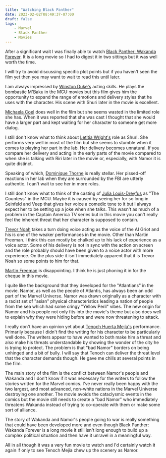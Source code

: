 ```yaml
---
title: "Watching Black Panther"
date: 2023-02-02T08:49:37-07:00
draft: false
tags:
    - Marvel
    - Black Panther
    - Movies
---
```


After a significant wait I was finally able to watch [Black Panther: Wakanda Forever](https://www.themoviedb.org/movie/505642-black-panther-wakanda-forever). It is a long movie so I had to digest it in two sittings but it was well worth the time. 

I will try to avoid discussing specific plot points but if you haven't seen the film yet then you may want to wait to read this until later. 

I am always impressed by [Winston Duke's](https://www.themoviedb.org/person/1447932-winston-duke) acting skills. He plays the bombastic M'Baku in the MCU movies but this film gives him the opportunity to expand the range of emotions and delivery styles that he uses with the character. His scene with Shuri later in the movie is excellent. 

[Michaela Coel](https://www.themoviedb.org/person/1368012-michaela-coel) does well in the film but she seems wasted in the limited role she has. When it was reported that she was cast I thought that she would have a larger part and kept waiting for her character to someone get more dialog. 

I still don't know what to think about [Letitia Wright's](https://www.themoviedb.org/person/1083010-letitia-wright) role as Shuri. She performs very well in most of the film but she seems to stumble when it comes to playing her part in the lab. Her delivery becomes unnatural. If you compare her delivery and acting in the early parts of the movie compared to when she is talking with Riri later in the movie or, especially, with Namor it is quite distinct. 

Speaking of which, [Dominique Thorne](https://www.themoviedb.org/person/2133996-dominique-thorne) is really stellar. Her pissed-off reactions in her lab when they are surrounded by the FBI are utterly authentic. I can't wait to see her in more roles.

I still don't know what to think of the casting of [Julia Louis-Dreyfus](https://www.themoviedb.org/person/15886-julia-louis-dreyfus) as "The Countess" in the MCU. Maybe it is caused by seeing her for so long in Seinfeld and Veep that gives her voice a comedic tone to it but I always expect her to be setting up a joke when she talks. This wasn't as much of a problem in the Captain America TV series but in this movie you can't really feel the inherent threat that her character is supposed to contain. 

[Trevor Noah](https://www.themoviedb.org/person/131133-trevor-noah) takes a turn doing voice acting as the voice of the AI Griot and his is one of the weaker performances in the movie. Other than Martin Freeman. I think this can mostly be chalked up to his lack of experience as a voice actor. Some of his delivery is not in sync with the action on screen and the role probably should have been given to a voice actor with more experience. On the plus side it isn't immediately apparent that it is Trevor Noah so some points to him for that.

[Martin Freeman](https://www.themoviedb.org/person/7060-martin-freeman) is disappointing. I think he is just phoning it in for the cheque in this movie. 

I quite like the background that they developed for the "Atlantians" in the movie. Namor, as well as the people of Atlantis, has always been an odd part of the Marvel Universe. Namor was drawn originally as a character with a racist set of "asian" physical characteristics leading a nation of people from the sea which had some cringy "Yellow Peril" vibes. The new origin for Namor and his people not only fits into the movie's theme but also does well to explain why they were hiding before and were now threatening to attack. 

I really don't have an opinion yet about [Tenoch Huerta Mejía's](https://www.themoviedb.org/person/87265-tenoch-huerta-mejia) performance. Primarily because I didn't find the writing for his character to be particularly well done. The writers appear to have wanted to both make him a threat and also make his threats understandable by showing the wonder of the city he is trying to protect. The problem is that "bad Namor" borders on being unhinged and a bit of bully. I will say that Tenoch can deliver the threat level that the character demands though. He gave me chills at several points in the film. 

The main story of the film is the conflict between Namor's people and Wakanda and I don't know if it was necessary for the writers to follow the stories written for the Marvel comics. I've never really been happy with the two largest, and most advanced, non-white nations in the Marvel Universe destroying one another. The movie avoids the cataclysmic events in the comics but the movie still needs to create a "bad Namor" who immediately threatens Wakanda instead of trying to co-operate with them or make some sort of alliance. 

The story of Wakanda and Namor's people going to war is really something that could have been developed more and even though Black Panther: Wakanda Forever is a long movie it still isn't long enough to build up a complex political situation and then have it unravel in a meaningful way.  

All in all though it was a very fun movie to watch and I'd certainly watch it again if only to see Tenoch Mejía chew up the scenery as Namor. 
